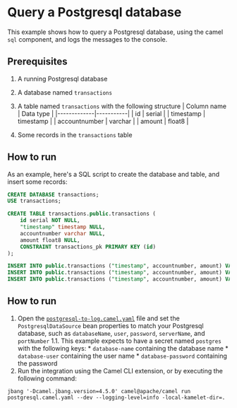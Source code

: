 # Query a Postgresql database

This example shows how to query a Postgresql database, using the camel `sql` component, and logs the messages to the console.

## Prerequisites
1. A running Postgresql database
2. A database named `transactions`
3. A table named `transactions` with the following structure
    | Column name | Data type |
    |-------------|-----------|
    | id          | serial    |
    | timestamp   | timestamp |
    | accountnumber | varchar  |
    | amount      | float8    |

4. Some records in the `transactions` table

## How to run
As an example, here's a SQL script to create the database and table, and insert some records:
```sql
CREATE DATABASE transactions;
USE transactions;

CREATE TABLE transactions.public.transactions (
    id serial NOT NULL,
    "timestamp" timestamp NULL,
    accountnumber varchar NULL,
    amount float8 NULL,
    CONSTRAINT transactions_pk PRIMARY KEY (id)
);

INSERT INTO public.transactions ("timestamp", accountnumber, amount) VALUES ('2021-01-01T00:00:00', '92842238', 100.0);
INSERT INTO public.transactions ("timestamp", accountnumber, amount) VALUES ('2021-01-02T00:00:00', '2873628736', 120.0);
INSERT INTO public.transactions ("timestamp", accountnumber, amount) VALUES ('2021-01-03T00:00:00', '12922878', 320.0);
```

## How to run
1. Open the [`postgresql-to-log.camel.yaml`](postgresql-to-log.camel.yaml) file and set the `PostgresqlDataSource` bean properties to match your Postgresql database, such as `databaseName`, `user`, `password`, `serverName`, and `portNumber`
    1.1. This example expects to have a secret named `postgres` with the following keys:
        * `database-name` containing the database name
        * `database-user` containing the user name
        * `database-password` containing the password
2. Run the integration using the Camel CLI extension, or by executing the following command:
```shell
jbang '-Dcamel.jbang.version=4.5.0' camel@apache/camel run postgresql.camel.yaml --dev --logging-level=info -local-kamelet-dir=.
```
